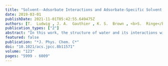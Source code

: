 ```yaml
---
title: "Solvent--Adsorbate Interactions and Adsorbate-Specific Solvent Structure in Carbon Dioxide Reduction on a Stepped Cu Surface"
date: 2019-03-01
publishDate: 2021-11-01T05:42:55.649475Z
authors: [T.  Ludwig , J. A.  Gauthier , K. S.  Brown , <b>S.  Ringe</b> , J. K.  Nørskov , K.  Chan* ]
publication_types: ["2"]
abstract: "In this work, the structure of water and its interactions with various carbon dioxide reduction intermediates adsorbed on a Cu(211) surface is investigated using density functional theory. We find that the presence of adsorbates has a significant and adsorbate-specific effect on the local water structure and that solvation can stabilize adsorbate conformations different from those found in vacuum. We describe relationships between the hydrogen bonding capability of an adsorbate, the dipole moment of the adsorbate, the energetic strength of water--adsorbate interactions, and the change induced in the local water orientation by the adsorbate. Mechanistic implications are discussed. We investigate and quantify the error associated with using arbitrary locally optimized solvent structures in calculations of relevant physical quantities, such as solvated binding energies and work functions. Possible effects of thermal motion on calculations of the work function are investigated using ab initio molecular dynamics."
featured: false
publication: "*J. Phys. Chem. C*"
doi: "10.1021/acs.jpcc.8b11571"
volume: "123"
pages: "5999 - 6009"
---
```


